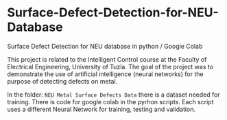 # Surface-Defect-Detection-for-NEU-Database
Surface Defect Detection for NEU database in python / Google Colab

This project is related to the Intelligent Control course at the Faculty of Electrical Engineering, University of Tuzla.
The goal of the project was to demonstrate the use of artificial intelligence (neural networks) for the purpose of detecting defects on metal.

In the folder:
``
NEU Metal Surface Defects Data
``
there is a dataset needed for training. There is code for google colab in the pyrhon scripts. Each script uses a different Neural Network for training, testing and validation.
